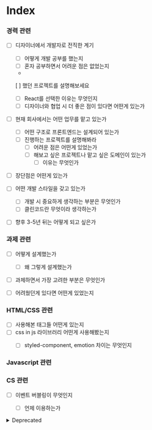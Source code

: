 # Index

### 경력 관련

* [ ] 디자이너에서 개발자로 전직한 계기
  * [ ] 어떻게 개발 공부를 했는지
  * [ ] 혼자 공부하면서 어려운 점은 없었는지
  *  [ ]   했던 프로젝트를 설명해보세요
  * [ ] React를 선택한 이유는 무엇인지&#x20;
  * [ ] 디자이너와 협업 시 더 좋은 점이 있다면 어떤게 있는가
* [ ] 현재 회사에서는 어떤 업무를 맡고 있는가
  * [ ] 어떤 구조로 프론트엔드는 설계되어 있는가
  * [ ] 진행하는 프로젝트를 설명해봐라
    * [ ] 어려운 점은 어떤게 있었는가
    * [ ] 해보고 싶은 프로젝트나 맡고 싶은 도메인이 있는가
      * [ ] 이유는 무엇인가
* [ ] 장단점은 어떤게 있는가
* [ ] 어떤 개발 스타일을 갖고 있는가
  * [ ] 개발 시 중요하게 생각하는 부분은 무엇인가
  * [ ] 클린코드란 무엇이라 생각하는가
* [ ] 향후 3-5년 뒤는 어떻게 되고 싶은가



### 과제 관련

* [ ] 어떻게 설계했는가
  * [ ] 왜 그렇게 설계했는가
* [ ] 과제하면서 가장 고려한 부분은 무엇인가
* [ ] 어려웠던게 있다면 어떤게 있었는지



### HTML/CSS 관련

* [ ] 사용해본 태그들 어떤게 있는지
* [ ] css in js 라이브러리 어떤게 사용해봤는지
  * [ ] styled-component, emotion 차이는 무엇인지



### Javascript 관련



### CS 관련

* [ ] 이벤트 버블링이 무엇인지
  * [ ] 언제 이용하는가



<details>

<summary>Deprecated</summary>

* 브라우저 동작 원리
* DOM, Virtual DOM
* CORS
* SSR, CSR, SPA, MPA
* 웹 프로토콜
* 브라우저 저장소(쿠키, 세션, 로컬 스토리지)
* 빌드 시스템(바벨, 풀리픽, 노드, NPM, ES Lint, Prettier, 웹팩, 모듈 번들링
* CI/CD
* TDD, E2E
* OOP, 함수형 프로그래밍
* Async(콜백, 프로미스, async await, 비동기처리&에러 처리 방법)
* Null, Undefined
* This
* 자료구조(해쉬, 트리)
* 재귀, 클로저
* 이벤트 등록&해제, 캡처링&버블링

</details>

